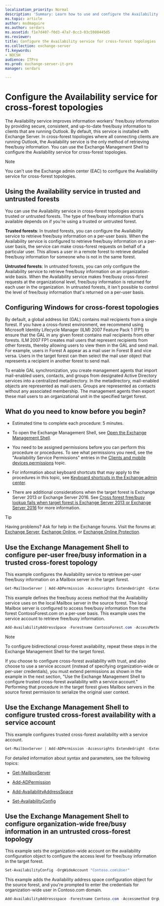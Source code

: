```yaml
---
localization_priority: Normal
description: 'Summary: Learn how to use and configure the Availability service in cross-forest topologies in Exchange Server 2016 or Exchange Server 2019.'
ms.topic: article
author: msdmaguire
ms.author: serdars
ms.assetid: f1e7d407-f0d3-47a7-8cc3-03c5980445d5
ms.reviewer:
title: Configure the Availability service for cross-forest topologies
ms.collection: exchange-server
f1.keywords:
- NOCSH
audience: ITPro
ms.prod: exchange-server-it-pro
manager: serdars

---
```


# Configure the Availability service for cross-forest topologies

The Availability service improves information workers' free/busy information by providing secure, consistent, and up-to-date free/busy information to clients that are running Outlook. By default, this service is installed with Exchange Server. In cross-forest topologies where all connecting clients are running Outlook, the Availability service is the only method of retrieving free/busy information. You can use the Exchange Management Shell to configure the Availability service for cross-forest topologies.

> [!NOTE]
> You can't use the Exchange admin center (EAC) to configure the Availability service for cross-forest topologies.

## Using the Availability service in trusted and untrusted forests

You can use the Availability service in cross-forest topologies across trusted or untrusted forests. The type of free/busy information that's available depends on if you're using a trusted or untrusted forest.

 **Trusted forests**: In trusted forests, you can configure the Availability service to retrieve free/busy information on a per-user basis. When the Availability service is configured to retrieve free/busy information on a per-user basis, the service can make cross-forest requests on behalf of a particular user. This allows a user in a remote forest to retrieve detailed free/busy information for someone who is not in the same forest.

 **Untrusted forests**: In untrusted forests, you can only configure the Availability service to retrieve free/busy information on an organization-wide basis. When the Availability service makes free/busy cross-forest requests at the organizational level, free/busy information is returned for each user in the organization. In untrusted forests, it isn't possible to control the level of free/busy information that's returned on a per-user basis.

## Configuring Windows for cross-forest topologies

By default, a global address list (GAL) contains mail recipients from a single forest. If you have a cross-forest environment, we recommend using Microsoft Identity Lifecycle Manager (ILM) 2007 Feature Pack 1 (FP1) to ensure that the GAL in any given forest contains mail recipients from other forests. ILM 2007 FP1 creates mail users that represent recipients from other forests, thereby allowing users to view them in the GAL and send mail. For example, users in Forest A appear as a mail user in Forest B and vice versa. Users in the target forest can then select the mail user object that represents a recipient in another forest to send mail.

To enable GAL synchronization, you create management agents that import mail-enabled users, contacts, and groups from designated Active Directory services into a centralized metadirectory. In the metadirectory, mail-enabled objects are represented as mail users. Groups are represented as contacts without any associated membership. The management agents then export these mail users to an organizational unit in the specified target forest.

## What do you need to know before you begin?

- Estimated time to complete each procedure: 5 minutes.

- To open the Exchange Management Shell, see [Open the Exchange Management Shell](/powershell/exchange/open-the-exchange-management-shell).

- You need to be assigned permissions before you can perform this procedure or procedures. To see what permissions you need, see the "Availability Service Permissions" entries in the [Clients and mobile devices permissions](../../permissions/feature-permissions/client-and-mobile-device-permissions.md) topic.

- For information about keyboard shortcuts that may apply to the procedures in this topic, see [Keyboard shortcuts in the Exchange admin center](../../about-documentation/exchange-admin-center-keyboard-shortcuts.md).

- There are additional considerations when the target forest is Exchange Server 2013 or Exchange Server 2016. See [Cross forest free/busy lookup fails when target forest is Exchange Server 2013 or Exchange Server 2016](https://support.microsoft.com/help/3010570/cross-forest-free-busy-lookup-fails-when-target-forest-is-exchange-ser) for more information.

> [!TIP]
> Having problems? Ask for help in the Exchange forums. Visit the forums at: [Exchange Server](https://social.technet.microsoft.com/Forums/office/home?category=exchangeserver), [Exchange Online](https://social.technet.microsoft.com/forums/msonline/home?forum=onlineservicesexchange), or [Exchange Online Protection](https://social.technet.microsoft.com/Forums/forefront/home?forum=FOPE).

## Use the Exchange Management Shell to configure per-user free/busy information in a trusted cross-forest topology

This example configures the Availability service to retrieve per-user free/busy information on a Mailbox server in the target forest.

```PowerShell
Get-MailboxServer | Add-ADPermission -Accessrights Extendedright -Extendedrights "ms-Exch-EPI-Token-Serialization" -User "<Remote Forest Domain>\Exchange servers"
```

This example defines the free/busy access method that the Availability service uses on the local Mailbox server in the source forest. The local Mailbox server is configured to access free/busy information from the forest ContosoForest.com on a per-user basis. This example uses the service account to retrieve free/busy information.

```PowerShell
Add-AvailabilityAddressSpace -Forestname ContosoForest.com -AccessMethod PerUserFB -UseServiceAccount $true
```

> [!NOTE]
> To configure bidirectional cross-forest availability, repeat these steps in the Exchange Management Shell for the target forest.

If you choose to configure cross-forest availability with trust, and also choose to use a service account (instead of specifying organization-wide or per-user credentials), you must extend permissions as shown in the example in the next section, "Use the Exchange Management Shell to configure trusted cross-forest availability with a service account." Performing that procedure in the target forest gives Mailbox servers in the source forest permission to serialize the original user context.

## Use the Exchange Management Shell to configure trusted cross-forest availability with a service account

This example configures trusted cross-forest availability with a service account.

```PowerShell
Get-MailboxServer | Add-ADPermission -Accessrights Extendedright -Extendedright "ms-Exch-EPI-Token-Serialization" -User "<Remote Forest Domain>\Exchange servers"
```

For detailed information about syntax and parameters, see the following topics:

- [Get-MailboxServer](/powershell/module/exchange/get-mailboxserver)

- [Add-ADPermission](/powershell/module/exchange/add-adpermission)

- [Add-AvailabilityAddressSpace](/powershell/module/exchange/add-availabilityaddressspace)

- [Set-AvailabilityConfig](/powershell/module/exchange/set-availabilityconfig)

## Use the Exchange Management Shell to configure organization-wide free/busy information in an untrusted cross-forest topology

This example sets the organization-wide account on the availability configuration object to configure the access level for free/busy information in the target forest.

```PowerShell
Set-AvailabilityConfig -OrgWideAccount "Contoso.com\User"
```

This example adds the Availability address space configuration object for the source forest, and you're prompted to enter the credentials for organization-wide user in Contoso.com domain.

```PowerShell
Add-AvailabilityAddressspace -Forestname Contoso.com -Accessmethod OrgWideFB -Credential (Get-Credential)
```